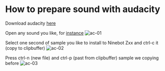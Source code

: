 # How to prepare sound with audacity

Download audacity [here](https://www.audacityteam.org/download/)

Open any sound you like, for [instance](https://freesound.org/people/mboscolo/sounds/212663/)
![ac-01](https://github.com/berghauz/wnb-slicer/blob/master/howto/images/as_01.png?raw=true)

Select one second of sample you like to install to Ninebot Zxx and ctrl-c it (copy to clipbuffer)
![ac-02](https://raw.githubusercontent.com/berghauz/wnb-slicer/master/howto/images/ac_02.png)

Press ctrl-n (new file) and ctrl-p (past from clipbuffer) sample we copying before
![ac-03](https://raw.githubusercontent.com/berghauz/wnb-slicer/master/howto/images/ac_03.png)
